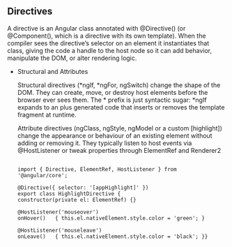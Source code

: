 ## Directives


A directive is an Angular class annotated with @Directive() (or @Component(), which is a directive with its own template). When the compiler sees the directive’s selector on an element it instantiates that class, giving the code a handle to the host node so it can add behavior, manipulate the DOM, or alter rendering logic.

  - Structural  and Attributes

       Structural directives (*ngIf, *ngFor, ngSwitch) change the shape of the DOM. They can create, move, or destroy host elements before the browser ever sees them. The * prefix is just syntactic sugar: *ngIf expands to an <ng-template> plus generated code that inserts or removes the template fragment at runtime.

       Attribute directives (ngClass, ngStyle, ngModel or a custom [highlight]) change the appearance or behaviour of an existing element without adding or removing it. They typically listen to host events via @HostListener or tweak properties through ElementRef and Renderer2


    ``` 

    import { Directive, ElementRef, HostListener } from '@angular/core';

    @Directive({ selector: '[appHighlight]' })
    export class HighlightDirective {
    constructor(private el: ElementRef) {}

    @HostListener('mouseover')
    onHover()   { this.el.nativeElement.style.color = 'green'; }

    @HostListener('mouseleave')
    onLeave()   { this.el.nativeElement.style.color = 'black'; }}




    

      
